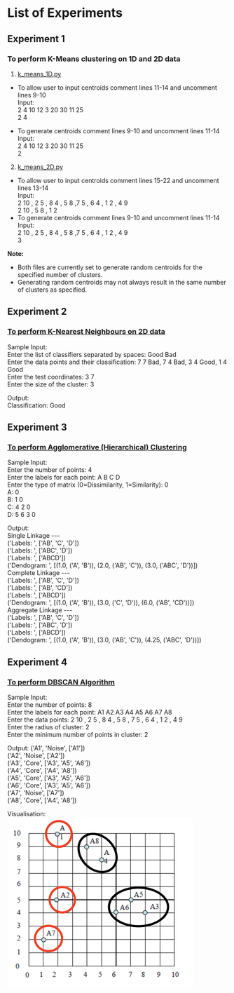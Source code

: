 
# List of Experiments

## Experiment 1
### To perform K-Means clustering on 1D and 2D data

1. [k_means_1D.py](k_means_1D.py)
  - To allow user to input centroids comment lines 11-14 and uncomment lines 9-10  
    Input:  
    2 4 10 12 3 20 30 11 25  
    2 4  
  
  - To generate centroids comment lines 9-10 and uncomment lines 11-14  
    Input:  
    2 4 10 12 3 20 30 11 25  
    2  

2. [k_means_2D.py](k_means_2D.py)
  - To allow user to input centroids comment lines 15-22 and uncomment lines 13-14  
    Input:  
    2 10 , 2 5 , 8 4 , 5 8 ,7 5 , 6 4 , 1 2 , 4 9  
    2 10 , 5 8 , 1 2  
  - To generate centroids comment lines 9-10 and uncomment lines 11-14  
    Input:  
    2 10 , 2 5 , 8 4 , 5 8 ,7 5 , 6 4 , 1 2 , 4 9  
    3  

**Note:** 
- Both files are currently set to generate random centroids for the specified number of clusters. 
- Generating random centroids may not always result in the same number of clusters as specified.

## Experiment 2
### [To perform K-Nearest Neighbours on 2D data](knn.py)

Sample Input:  
Enter the list of classifiers separated by spaces: Good Bad  
Enter the data points and their classification: 7 7 Bad, 7 4 Bad, 3 4 Good, 1 4 Good  
Enter the test coordinates: 3 7  
Enter the size of the cluster: 3  

Output:  
Classification:  Good  

## Experiment 3
### [To perform Agglomerative (Hierarchical) Clustering](agglomerative_clustering.py)

Sample Input:  
Enter the number of points: 4  
Enter the labels for each point: A B C D  
Enter the type of matrix (0=Dissimilarity, 1=Similarity): 0  
A: 0  
B: 1 0  
C: 4 2 0  
D: 5 6 3 0  

Output:  
Single Linkage ---   
('Labels: ', ['AB', 'C', 'D'])  
('Labels: ', ['ABC', 'D'])  
('Labels: ', ['ABCD'])  
('Dendogram: ', [(1.0, ('A', 'B')), (2.0, ('AB', 'C')), (3.0, ('ABC', 'D'))])  
Complete Linkage ---   
('Labels: ', ['AB', 'C', 'D'])  
('Labels: ', ['AB', 'CD'])  
('Labels: ', ['ABCD'])  
('Dendogram: ', [(1.0, ('A', 'B')), (3.0, ('C', 'D')), (6.0, ('AB', 'CD'))])  
Aggregate Linkage ---   
('Labels: ', ['AB', 'C', 'D'])  
('Labels: ', ['ABC', 'D'])  
('Labels: ', ['ABCD'])  
('Dendogram: ', [(1.0, ('A', 'B')), (3.0, ('AB', 'C')), (4.25, ('ABC', 'D'))])  

## Experiment 4
### [To perform DBSCAN Algorithm](dbscan.py)

Sample Input:  
Enter the number of points: 8  
Enter the labels for each point: A1 A2 A3 A4 A5 A6 A7 A8  
Enter the data points: 2 10 , 2 5 , 8 4 , 5 8 , 7 5 , 6 4 , 1 2 , 4 9  
Enter the radius of cluster: 2  
Enter the minimum number of points in cluster: 2  

Output:
('A1', 'Noise', ['A1'])  
('A2', 'Noise', ['A2'])  
('A3', 'Core', ['A3', 'A5', 'A6'])  
('A4', 'Core', ['A4', 'A8'])  
('A5', 'Core', ['A3', 'A5', 'A6'])  
('A6', 'Core', ['A3', 'A5', 'A6'])  
('A7', 'Noise', ['A7'])  
('A8', 'Core', ['A4', 'A8'])  

Visualisation:  
![Resulting Clusters](assets/dbscan.png)
